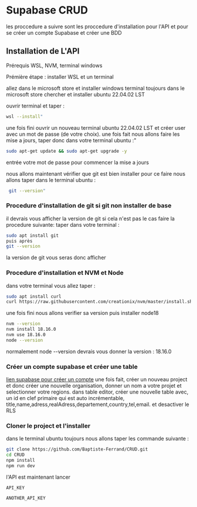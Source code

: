 
# Supabase CRUD

les proccedure a suivre sont les proccedure d'installation pour
l'API et pour se créer un compte Supabase et créer une BDD






## Installation de L'API

Prérequis WSL, NVM, terminal windows

Prémière étape : installer WSL et un terminal

allez dans le microsoft store et installer windows terminal
toujours dans le microsoft store chercher et installer ubuntu 22.04.02 LST

ouvrir terminal et taper :
```bash 
wsl --install" 
```
une fois fini ouvrir un nouveau terminal ubuntu 22.04.02 LST
et créer user avec un mot de passe (de votre choix).
une fois fait nous allons faire les mise a jours, taper donc dans votre terminal ubuntu :"
```bash
sudo apt-get update && sudo apt-get upgrade -y
``` 
entrée votre mot de passe pour commencer la mise a jours

nous allons maintenant vérifier que git est bien installer pour ce faire nous allons taper dans le terminal ubuntu :
```bash
 git --version"
```

### Procedure d'installation de git si git non installer de base
il devrais vous afficher la version de git si cela n'est pas le cas faire la procedure suivante: taper dans votre terminal :
```bash
sudo apt install git
puis après
git --version
```
la version de git vous seras donc afficher

### Procedure d'installation et NVM et Node
dans votre terminal vous allez taper :
```bash
sudo apt install curl 
curl https://raw.githubusercontent.com/creationix/nvm/master/install.sh | bash 
```
une fois fini nous allons verifier sa version puis installer node18
```bash
nvm --version
nvm install 18.16.0
nvm use 18.16.0
node --version
```
normalement node --version devrais vous donner la version : 18.16.0



### Créer un compte supabase et créer une table
[lien supabase pour créer un compte](https://supabase.com/)
une fois fait, créer un nouveau project et donc créer une nouvelle organisation, donner un nom a votre projet et selectionner votre regions.
dans table editor, créer une nouvelle table avec, un id en clef primaire qui est auto incrémentable, title,name,adress,realAdress,departement,country,tel,email. et desactiver le RLS

### Cloner le project et l'installer
dans le terminal ubuntu toujours nous allons taper les commande suivante :
```bash
git clone https://github.com/Baptiste-Ferrand/CRUD.git
cd CRUD
npm install
npm run dev
```
l'API est maintenant lancer


`API_KEY`

`ANOTHER_API_KEY`

